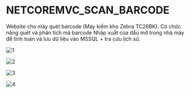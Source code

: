 # NETCOREMVC_SCAN_BARCODE
Website cho máy quét barcode (Máy kiểm kho Zebra TC26BK). Có chức năng quét và phân tích mã barcode Nhập xuất của dầu mỡ trong nhà máy để tính toán và lưu dữ liệu vào MSSQL + tra cứu lịch sử.

![1](https://github.com/sanguyeenx96/NETCOREMVC_SCAN_BARCODE/assets/103011257/8064c7e1-19d5-4710-bca1-05c0d77b78b7)

![2](https://github.com/sanguyeenx96/NETCOREMVC_SCAN_BARCODE/assets/103011257/b8156861-e4f2-4bc8-976a-012df2a2de97)

![3](https://github.com/sanguyeenx96/NETCOREMVC_SCAN_BARCODE/assets/103011257/2cb5f331-b4ab-4d06-a922-3f47dbd49789)

![4](https://github.com/sanguyeenx96/NETCOREMVC_SCAN_BARCODE/assets/103011257/0ff67ce1-257c-4fe3-941a-a3cbf7cc1a9d)
